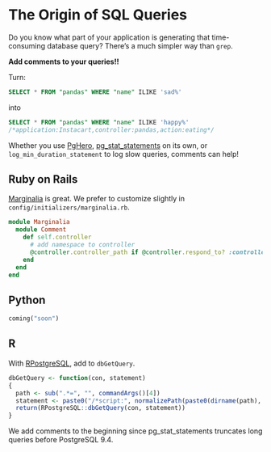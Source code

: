 # The Origin of SQL Queries

Do you know what part of your application is generating that time-consuming database query?  There’s a much simpler way than `grep`.

**Add comments to your queries!!**

Turn:

```sql
SELECT * FROM "pandas" WHERE "name" ILIKE 'sad%'
```

into

```sql
SELECT * FROM "pandas" WHERE "name" ILIKE 'happy%'
/*application:Instacart,controller:pandas,action:eating*/
```

Whether you use [PgHero](https://github.com/ankane/pghero), [pg_stat_statements](http://www.postgresql.org/docs/9.4/static/pgstatstatements.html) on its own, or `log_min_duration_statement` to log slow queries, comments can help!

## Ruby on Rails

[Marginalia](https://github.com/basecamp/marginalia) is great.  We prefer to customize slightly in `config/initializers/marginalia.rb`.

```ruby
module Marginalia
  module Comment
    def self.controller
      # add namespace to controller
      @controller.controller_path if @controller.respond_to? :controller_path
    end
  end
end
```

## Python

```python
coming("soon")
```

## R

With [RPostgreSQL](http://cran.r-project.org/web/packages/RPostgreSQL/index.html), add to `dbGetQuery`.

```r
dbGetQuery <- function(con, statement)
{
  path <- sub(".*=", "", commandArgs()[4])
  statement <- paste0("/*script:", normalizePath(paste0(dirname(path), "/", path)), "*/ ", statement)
  return(RPostgreSQL::dbGetQuery(con, statement))
}
```

We add comments to the beginning since pg_stat_statements truncates long queries before PostgreSQL 9.4.
